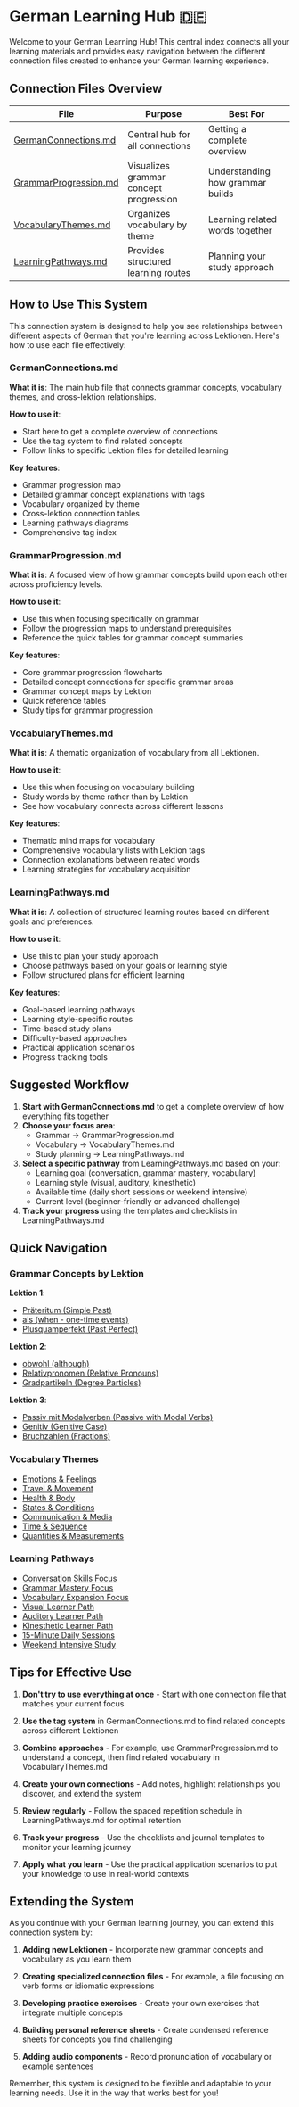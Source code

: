 # German Learning Hub 🇩🇪

Welcome to your German Learning Hub! This central index connects all your learning materials and provides easy navigation between the different connection files created to enhance your German learning experience.

## Connection Files Overview

| File | Purpose | Best For |
|------|---------|----------|
| [GermanConnections.md](#germanconnectionsmd) | Central hub for all connections | Getting a complete overview |
| [GrammarProgression.md](#grammarprogressionmd) | Visualizes grammar concept progression | Understanding how grammar builds |
| [VocabularyThemes.md](#vocabularythemesmd) | Organizes vocabulary by theme | Learning related words together |
| [LearningPathways.md](#learningpathwaysmd) | Provides structured learning routes | Planning your study approach |

## How to Use This System

This connection system is designed to help you see relationships between different aspects of German that you're learning across Lektionen. Here's how to use each file effectively:

### GermanConnections.md

**What it is**: The main hub file that connects grammar concepts, vocabulary themes, and cross-lektion relationships.

**How to use it**:
- Start here to get a complete overview of connections
- Use the tag system to find related concepts
- Follow links to specific Lektion files for detailed learning

**Key features**:
- Grammar progression map
- Detailed grammar concept explanations with tags
- Vocabulary organized by theme
- Cross-lektion connection tables
- Learning pathways diagrams
- Comprehensive tag index

### GrammarProgression.md

**What it is**: A focused view of how grammar concepts build upon each other across proficiency levels.

**How to use it**:
- Use this when focusing specifically on grammar
- Follow the progression maps to understand prerequisites
- Reference the quick tables for grammar concept summaries

**Key features**:
- Core grammar progression flowcharts
- Detailed concept connections for specific grammar areas
- Grammar concept maps by Lektion
- Quick reference tables
- Study tips for grammar progression

### VocabularyThemes.md

**What it is**: A thematic organization of vocabulary from all Lektionen.

**How to use it**:
- Use this when focusing on vocabulary building
- Study words by theme rather than by Lektion
- See how vocabulary connects across different lessons

**Key features**:
- Thematic mind maps for vocabulary
- Comprehensive vocabulary lists with Lektion tags
- Connection explanations between related words
- Learning strategies for vocabulary acquisition

### LearningPathways.md

**What it is**: A collection of structured learning routes based on different goals and preferences.

**How to use it**:
- Use this to plan your study approach
- Choose pathways based on your goals or learning style
- Follow structured plans for efficient learning

**Key features**:
- Goal-based learning pathways
- Learning style-specific routes
- Time-based study plans
- Difficulty-based approaches
- Practical application scenarios
- Progress tracking tools

## Suggested Workflow

1. **Start with GermanConnections.md** to get a complete overview of how everything fits together
2. **Choose your focus area**:
   - Grammar → GrammarProgression.md
   - Vocabulary → VocabularyThemes.md
   - Study planning → LearningPathways.md
3. **Select a specific pathway** from LearningPathways.md based on your:
   - Learning goal (conversation, grammar mastery, vocabulary)
   - Learning style (visual, auditory, kinesthetic)
   - Available time (daily short sessions or weekend intensive)
   - Current level (beginner-friendly or advanced challenge)
4. **Track your progress** using the templates and checklists in LearningPathways.md

## Quick Navigation

### Grammar Concepts by Lektion

**Lektion 1**:
- [Präteritum (Simple Past)](GrammarProgression.md#lektion-1-grammar-focus)
- [als (when - one-time events)](GrammarProgression.md#lektion-1-grammar-focus)
- [Plusquamperfekt (Past Perfect)](GrammarProgression.md#lektion-1-grammar-focus)

**Lektion 2**:
- [obwohl (although)](GrammarProgression.md#lektion-2-grammar-focus)
- [Relativpronomen (Relative Pronouns)](GrammarProgression.md#lektion-2-grammar-focus)
- [Gradpartikeln (Degree Particles)](GrammarProgression.md#lektion-2-grammar-focus)

**Lektion 3**:
- [Passiv mit Modalverben (Passive with Modal Verbs)](GrammarProgression.md#lektion-3-grammar-focus)
- [Genitiv (Genitive Case)](GrammarProgression.md#lektion-3-grammar-focus)
- [Bruchzahlen (Fractions)](GrammarProgression.md#lektion-3-grammar-focus)

### Vocabulary Themes

- [Emotions & Feelings](VocabularyThemes.md#emotions--feelings)
- [Travel & Movement](VocabularyThemes.md#travel--movement)
- [Health & Body](VocabularyThemes.md#health--body)
- [States & Conditions](VocabularyThemes.md#states--conditions)
- [Communication & Media](VocabularyThemes.md#communication--media)
- [Time & Sequence](VocabularyThemes.md#time--sequence)
- [Quantities & Measurements](VocabularyThemes.md#quantities--measurements)

### Learning Pathways

- [Conversation Skills Focus](LearningPathways.md#conversation-skills-focus)
- [Grammar Mastery Focus](LearningPathways.md#grammar-mastery-focus)
- [Vocabulary Expansion Focus](LearningPathways.md#vocabulary-expansion-focus)
- [Visual Learner Path](LearningPathways.md#visual-learner-path)
- [Auditory Learner Path](LearningPathways.md#auditory-learner-path)
- [Kinesthetic Learner Path](LearningPathways.md#kinesthetic-learner-path)
- [15-Minute Daily Sessions](LearningPathways.md#15-minute-daily-sessions)
- [Weekend Intensive Study](LearningPathways.md#weekend-intensive-study)

## Tips for Effective Use

1. **Don't try to use everything at once** - Start with one connection file that matches your current focus

2. **Use the tag system** in GermanConnections.md to find related concepts across different Lektionen

3. **Combine approaches** - For example, use GrammarProgression.md to understand a concept, then find related vocabulary in VocabularyThemes.md

4. **Create your own connections** - Add notes, highlight relationships you discover, and extend the system

5. **Review regularly** - Follow the spaced repetition schedule in LearningPathways.md for optimal retention

6. **Track your progress** - Use the checklists and journal templates to monitor your learning journey

7. **Apply what you learn** - Use the practical application scenarios to put your knowledge to use in real-world contexts

## Extending the System

As you continue with your German learning journey, you can extend this connection system by:

1. **Adding new Lektionen** - Incorporate new grammar concepts and vocabulary as you learn them

2. **Creating specialized connection files** - For example, a file focusing on verb forms or idiomatic expressions

3. **Developing practice exercises** - Create your own exercises that integrate multiple concepts

4. **Building personal reference sheets** - Create condensed reference sheets for concepts you find challenging

5. **Adding audio components** - Record pronunciation of vocabulary or example sentences

Remember, this system is designed to be flexible and adaptable to your learning needs. Use it in the way that works best for you!
